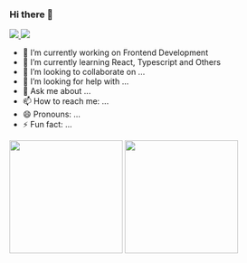 ### Hi there 👋

<p align="left">
  <a href="https://github.com/yamamoto-eng">
    <img src="https://komarev.com/ghpvc/?username=yamamoto-eng" />
  </a>
  <a href="http://qiita.com/yama_eng">
    <img src="https://qiita-badge.apiapi.app/s/yama_eng/posts.svg" />
  </a>
</p>

- 🔭 I’m currently working on Frontend Development
- 🌱 I’m currently learning React, Typescript and Others
- 👯 I’m looking to collaborate on ...
- 🤔 I’m looking for help with ...
- 💬 Ask me about ...
- 📫 How to reach me: ...
- 😄 Pronouns: ...
- ⚡ Fun fact: ...

<div>
  <img src="https://github-readme-stats.vercel.app/api?username=yamamoto-eng&count_private=true&show_icons=true&theme=transparent&hide_border=true" height="200">
  <img src="https://github-readme-stats.vercel.app/api/top-langs/?username=yamamoto-eng&layout=compact&theme=transparent&hide_border=true" height="200">
</div>
